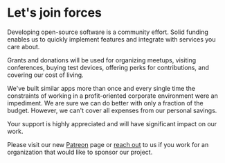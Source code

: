 Let's join forces
=================

Developing open-source software is a community effort. Solid funding
enables us to quickly implement features and integrate with services
you care about.

Grants and donations will be used for organizing meetups, visiting
conferences, buying test devices, offering perks for contributions,
and covering our cost of living.

We've built similar apps more than once and every single time the
constraints of working in a profit-oriented corporate environment were
an impediment. We are sure we can do better with only a fraction of the
budget. However, we can't cover all expenses from our personal savings.

Your support is highly appreciated and will have significant impact on
our work.

Please visit our new [Patreon](https://www.patreon.com/photoprism)
page or [reach out](mailto:hello@photoprism.org) to us if you work for
an organization that would like to sponsor our project.